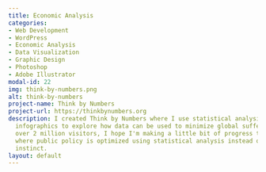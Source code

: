 ```yaml
---
title: Economic Analysis
categories:
- Web Development
- WordPress
- Economic Analysis
- Data Visualization
- Graphic Design
- Photoshop
- Adobe Illustrator
modal-id: 22
img: think-by-numbers.png
alt: think-by-numbers
project-name: Think by Numbers
project-url: https://thinkbynumbers.org
description: I created Think by Numbers where I use statistical analysis and entertaining
  infographics to explore how data can be used to minimize global suffering. <br><br>  With
  over 2 million visitors, I hope I'm making a little bit of progress towards a world
  where public policy is optimized using statistical analysis instead of tribal gut
  instinct.
layout: default
---
```


